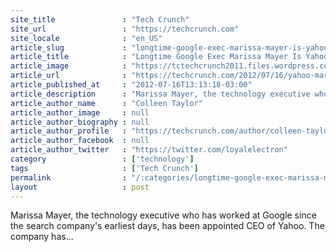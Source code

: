 ```yaml
---
site_title               : "Tech Crunch"
site_url                 : "https://techcrunch.com"
site_locale              : "en_US"
article_slug             : "longtime-google-exec-marissa-mayer-is-yahoos-new-ceo"
article_title            : "Longtime Google Exec Marissa Mayer Is Yahoo’s New CEO"
article_image            : "https://tctechcrunch2011.files.wordpress.com/2012/07/photo1.jpg?w=250&h=250&crop=1"
article_url              : "https://techcrunch.com/2012/07/16/yahoo-marissa-mayer-ceo/"
article_published_at     : "2012-07-16T13:13:18-03:00"
article_description      : "Marissa Mayer, the technology executive who has worked at Google since the search company's earliest days, has been appointed CEO of Yahoo. The company has..."
article_author_name      : "Colleen Taylor"
article_author_image     : null
article_author_biography : null
article_author_profile   : "https://techcrunch.com/author/colleen-taylor/"
article_author_facebook  : null
article_author_twitter   : "https://twitter.com/loyalelectron"
category                 : ['technology']
tags                     : ['Tech Crunch']
permalink                : "/:categories/longtime-google-exec-marissa-mayer-is-yahoos-new-ceo/"
layout                   : post
---
```


Marissa Mayer, the technology executive who has worked at Google since the search company's earliest days, has been appointed CEO of Yahoo. The company has...
